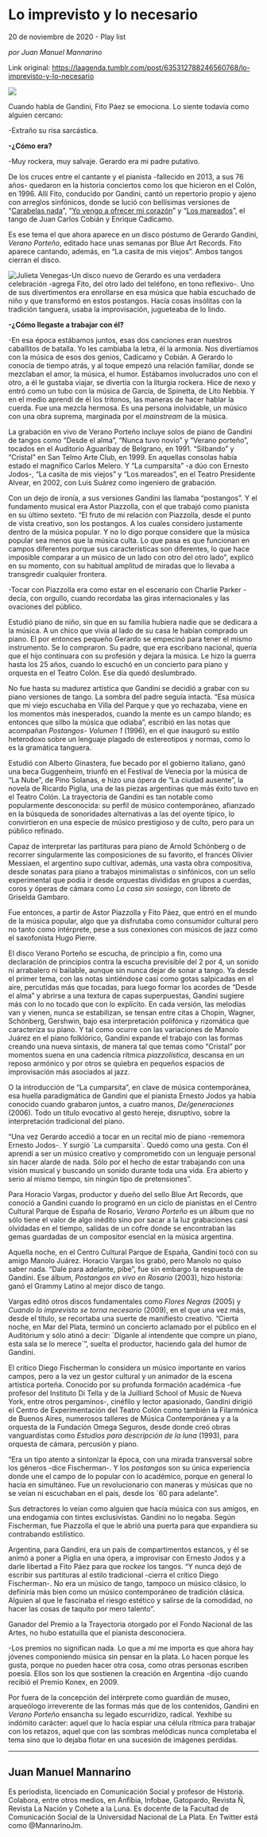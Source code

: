 # Lo imprevisto y lo necesario



20 de noviembre de 2020 - Play list

_por Juan Manuel Mannarino_

Link original: https://laagenda.tumblr.com/post/635312788246560768/lo-imprevisto-y-lo-necesario

![](https://64.media.tumblr.com/75199b7b58c39b1dca42e58d69895685/62bd228fb968c0f2-e1/s500x750/d5f599156e6abbc726bdc863d1a170208dcbac87.jpg)

Cuando habla de Gandini, Fito Páez se emociona. Lo siente todavía como alguien cercano: 

 -Extraño su risa sarcástica. 

**-¿Cómo era?**

-Muy rockera, muy salvaje. Gerardo era mi padre putativo.

De los cruces entre el cantante y el pianista -fallecido en 2013, a sus 76 años- quedaron en la historia conciertos como los que hicieron en el Colón, en 1996. Allí Fito, conducido por Gandini, cantó un repertorio propio y ajeno con arreglos sinfónicos, donde se lució con bellísimas versiones de “[Carabelas nada](http://www.youtube.com/watch?v=9dQmZlDBXyY)”, “[Yo vengo a ofrecer mi corazón](http://www.youtube.com/watch?v=C9fTdiTCI2s-)”  y “[Los mareados](http://www.youtube.com/watch?v=tahRL_xVyd0)”, el tango de Juan Carlos Cobián y Enrique Cadícamo. 

Es ese tema el que ahora aparece en un disco póstumo de Gerardo Gandini, *Verano Porteño*, editado hace unas semanas por Blue Art Records. Fito aparece cantando, además, en “La casita de mis viejos”. Ambos tangos cierran el disco. 

![Julieta Venegas](https://64.media.tumblr.com/69f392c73f1c9748f93ef7429bbef690/62bd228fb968c0f2-33/s250x400/9f98f922e7b5d22ad6c98f3f50e9defb8b302634.jpg)-Un disco nuevo de Gerardo es una verdadera celebración -agrega Fito, del otro lado del teléfono, en tono reflexivo-. Uno de sus divertimentos era enrollarse en esa música que había escuchado de niño y que transformó en estos postangos. Hacía cosas insólitas con la tradición tanguera, usaba la improvisación, jugueteaba de lo lindo. 

**-¿Cómo llegaste a trabajar con él?**

-En esa época estábamos juntos, esas dos canciones eran nuestros caballitos de batalla. Yo les cambiaba la letra, él la armonía. Nos divertíamos con la música de esos dos genios, Cadícamo y Cobián. A Gerardo lo conocía de tiempo atrás, y al toque empezó una relación familiar, donde se mezclaban el amor, la música, el humor. Estábamos involucrados uno con el otro, a él le gustaba viajar, se divertía con la liturgia rockera. Hice de nexo y entró como un tubo con la música de García, de Spinetta, de Lito Nebbia. Y en el medio aprendí de él los tritonos, las maneras de hacer hablar la cuerda. Fue una mezcla hermosa. Es una persona inolvidable, un músico con una obra suprema, marginada por el *mainstream* de la música. 

La grabación en vivo de Verano Porteño incluye solos de piano de Gandini de tangos como “Desde el alma”, “Nunca tuvo novio” y “Verano porteño”, tocados en el Auditorio Aguaribay de Belgrano, en 1991. “Silbando” y “Cristal” en San Telmo Arte Club, en 1999. En aquellas consolas había estado el magnífico Carlos Melero. Y “La cumparsita” -a dúo con Ernesto Jodos-, “La casita de mis viejos” y “Los mareados”, en el Teatro Presidente Alvear, en 2002, con Luis Suárez como ingeniero de grabación.  




Con un dejo de ironía, a sus versiones Gandini las llamaba “postangos”. Y el fundamento musical era Astor Piazzolla, con el que trabajó como pianista en su último sexteto. “El fruto de mi relación con Piazzolla, desde el punto de vista creativo, son los postangos. A los cuales considero justamente dentro de la música popular. Y no lo digo porque considere que la música popular sea menos que la música culta. Lo que pasa es que funcionan en campos diferentes porque sus características son diferentes, lo que hace imposible comparar a un músico de un lado con otro del otro lado”, explicó en su momento, con su habitual amplitud de miradas que lo llevaba a transgredir cualquier frontera. 

-Tocar con Piazzolla era como estar en el escenario con Charlie Parker -decía, con orgullo, cuando recordaba las giras internacionales y las ovaciones del público. 

Estudió piano de niño, sin que en su familia hubiera nadie que se dedicara a la música. A un chico que vivía al lado de su casa le habían comprado un piano. El por entonces pequeño Gerardo se empecinó para tener el mismo instrumento. Se lo compraron. Su padre, que era escribano nacional, quería que el hijo continuara con su profesión y dejara la música. Le hizo la guerra hasta los 25 años, cuando lo escuchó en un concierto para piano y orquesta en el Teatro Colón. Ese día quedó deslumbrado.  

No fue hasta su madurez artística que Gandini se decidió a grabar con su piano versiones de tango. La sombra del padre seguía intacta. “Esa música que mi viejo escuchaba en Villa del Parque y que yo rechazaba, viene en los momentos más inesperados, cuando la mente es un campo blando; es entonces que silbo la música que odiaba”, escribió en las notas que acompañan *Postangos- Volumen 1* (1996), en el que inauguró su estilo heterodoxo sobre un lenguaje plagado de estereotipos y normas, como lo es la gramática tanguera. 

Estudió con Alberto Ginastera, fue becado por el gobierno italiano, ganó una beca Guggenheim,  triunfó en el Festival de Venecia por la música de “La Nube”, de Pino Solanas, e hizo una ópera de “La ciudad ausente”, la novela de Ricardo Piglia, una de las piezas argentinas que más éxito tuvo en el Teatro Colón. La trayectoria de Gandini es tan notable como popularmente desconocida: su perfil de músico contemporáneo, afianzado en la búsqueda de sonoridades alternativas a las del oyente típico, lo convirtieron en una especie de músico prestigioso y de culto, pero para un público refinado.  

Capaz de interpretar las partituras para piano de Arnold Schönberg  o de recorrer singularmente las composiciones de su favorito, el francés Olivier Messiaen, el argentino supo cultivar, además, una vasta obra compositiva, desde sonatas para piano a trabajos minimalistas o sinfónicos, con un sello experimental que podía ir desde orquestas divididas en grupos a cuerdas, coros y óperas de cámara como *La casa sin sosiego*, con libreto de Griselda Gambaro. 

Fue entonces, a partir de Astor Piazzolla y Fito Páez, que entró en el mundo de la música popular, algo que ya disfrutaba como consumidor cultural pero no tanto como intérprete, pese a sus conexiones con músicos de jazz como el saxofonista Hugo Pierre.

El disco Verano Porteño se escucha, de principio a fin, como una declaración de principios contra la escucha previsible del 2 por 4, un sonido ni arrabalero ni bailable, aunque sin nunca dejar de sonar a tango. Ya desde el primer tema, con las notas sintiéndose casi como gotas salpicadas en el aire, percutidas más que tocadas, para luego formar los acordes de “Desde el alma” y abrirse a una textura de capas superpuestas, Gandini sugiere más con lo no tocado que con lo explícito. En cada versión, las melodías van y vienen, nunca se estabilizan, se tensan entre citas a Chopin, Wagner, Schönberg, Gershwin, bajo esa interpretación polifónica y rizomática que caracteriza su piano.  Y tal como ocurre con las variaciones de Manolo Juárez en el piano folklórico, Gandini expande el trabajo con las formas creando una nueva sintaxis, de manera tal que temas como “Cristal” por momentos suena en una cadencia rítmica *piazzolística*, descansa en un reposo armónico y por otros se quiebra en pequeños espacios de improvisación más asociados al jazz.

O la introducción de “La cumparsita”, en clave de música contemporánea, esa huella paradigmática de Gandini que el pianista Ernesto Jodos ya había conocido cuando grabaron juntos, a cuatro manos, *De/generaciones* (2006). Todo un título evocativo al gesto hereje, disruptivo, sobre la interpretación tradicional del piano. 

“Una vez Gerardo accedió a tocar en un recital mío de piano -rememora Ernesto Jodos-. Y surgió ´La cumparsita´. Quedó como una gesta. Con él aprendí a ser un músico creativo y comprometido con un lenguaje personal sin hacer alarde de nada. Sólo por el hecho de estar trabajando con una visión musical y buscando un sonido durante toda una vida. Era abierto y serio al mismo tiempo, sin ningún tipo de pretensiones”. 

Para Horacio Vargas, productor y dueño del sello Blue Art Records, que conoció a Gandini cuando lo programó en un ciclo de pianistas en el Centro Cultural Parque de España de Rosario, *Verano Porteño* es un álbum que no sólo tiene el valor de algo inédito sino por sacar a la luz grabaciones casi olvidadas en el tiempo, salidas de un cofre donde se encontraban las gemas guardadas de un compositor esencial en la música argentina. 

Aquella noche, en el Centro Cultural Parque de España, Gandini tocó con su amigo Manolo Juárez. Horacio Vargas los grabó, pero Manolo no quiso saber nada. “Dale para adelante, pibe”, fue sin embargo la respuesta de Gandini. Ese álbum, *Postangos en vivo en Rosario* (2003), hizo historia: ganó el Grammy Latino al mejor disco de tango. 

Vargas editó otros discos fundamentales como *Flores Negras* (2005) y *Cuando lo imprevisto se torna necesario* (2009), en el que una vez más, desde el título, se recortaba una suerte de manifiesto creativo. “Cierta noche, en Mar del Plata, terminó un concierto aclamado por el público en el Auditórium y sólo atinó a decir: ´Díganle al intendente que compre un piano, esta sala se lo merece´”, suelta el productor, haciendo gala del humor de Gandini. 

El crítico Diego Fischerman lo considera un músico importante en varios campos, pero  a la vez un gestor cultural y  un animador de la escena artística porteña. Conocido por su profunda formación académica -fue profesor del Instituto Di Tella y de la Juilliard School of Music de Nueva York, entre otros  pergaminos-, cinéfilo y lector apasionado, Gandini dirigió el Centro de Experimentación del Teatro Colón como también la Filarmónica de Buenos Aires, numerosos talleres de Música Contemporánea y a la orquesta de la Fundación Omega Seguros, desde donde creó obras vanguardistas como *Estudios para descripción de la luna* (1993), para orquesta de cámara, percusión y piano.

“Era un tipo atento a sintonizar la época, con una mirada transversal sobre los géneros -dice Fischerman-. Y los *postangos* son su única experiencia donde une el campo de lo popular con lo académico, porque en general lo hacía en simultáneo. Fue un revolucionario con maneras y músicas que no se veían ni escuchaban en el país, desde los ´60 para adelante”. 

Sus detractores lo veían como alguien que hacía música con sus amigos, en una endogamia con tintes exclusivistas. Gandini no lo negaba. Según Fischerman, fue Piazzolla el que le abrió una puerta para que expandiera su contrabando estilístico.

Argentina, para Gandini, era un país de compartimentos estancos, y él se animó a poner a Piglia en una ópera, a improvisar con Ernesto Jodos y a darle libertad a Fito Páez para que *rockee* los tangos. “Y nunca dejó de escribir sus partituras al estilo tradicional -cierra el crítico Diego Fischerman-. No era un músico de tango, tampoco un músico clásico, lo definiría más bien como un músico contemporáneo de tradición clásica. Alguien al que le fascinaba el riesgo estético y salirse de la comodidad, no hacer las cosas de taquito por mero talento”.

Ganador del Premio a la Trayectoria otorgado por el Fondo Nacional de las Artes, no hubo estatuilla que el pianista desconociera. 

-Los premios no significan nada. Lo que a mí me importa es que ahora hay jóvenes componiendo música sin pensar en la plata. Lo hacen porque les gusta, porque no pueden hacer otra cosa, como otras personas escriben poesía. Ellos son los que sostienen la creación en Argentina -dijo cuando recibió el Premio Konex, en 2009.

Por fuera de la concepción del intérprete como guardián de museo, arqueólogo irreverente de las formas más que de los contenidos, Gandini en *Verano Porteño* ensancha su legado escurridizo, radical. Yexhibe su indómito carácter: aquel que lo hacía espiar una célula rítmica para trabajar con los retazos, aquel que con las sombras melódicas nunca completaba el tema sino que lo dejaba flotar en una sucesión de imágenes perdidas. 



---

Juan Manuel Mannarino
---------------------

 Es periodista, licenciado en Comunicación Social y profesor de Historia. Colabora, entre otros medios, en Anfibia, Infobae, Gatopardo, Revista Ñ, Revista La Nación y Cohete a la Luna. Es docente de la Facultad de Comunicación Social de la Universidad Nacional de La Plata. En Twitter está como @MannarinoJm. 


